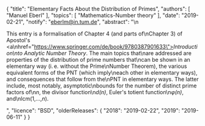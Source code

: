 {
    "title": "Elementary Facts About the Distribution of Primes",
    "authors": [
        "Manuel Eberl"
    ],
    "topics": [
        "Mathematics-Number theory"
    ],
    "date": "2019-02-21",
    "notify": "eberlm@in.tum.de",
    "abstract": "\n<p>This entry is a formalisation of Chapter 4 (and parts of\nChapter 3) of Apostol's <a\nhref=\"https://www.springer.com/de/book/9780387901633\"><em>Introduction\nto Analytic Number Theory</em></a>. The main topics that\nare addressed are properties of the distribution of prime numbers that\ncan be shown in an elementary way (i.&thinsp;e. without the Prime\nNumber Theorem), the various equivalent forms of the PNT (which imply\neach other in elementary ways), and consequences that follow from the\nPNT in elementary ways. The latter include, most notably, asymptotic\nbounds for the number of distinct prime factors of\n<em>n</em>, the divisor function\n<em>d(n)</em>, Euler's totient function\n<em>&phi;(n)</em>, and\nlcm(1,&hellip;,<em>n</em>).</p>",
    "licence": "BSD",
    "olderReleases": {
        "2018": "2019-02-22",
        "2019": "2019-06-11"
    }
}